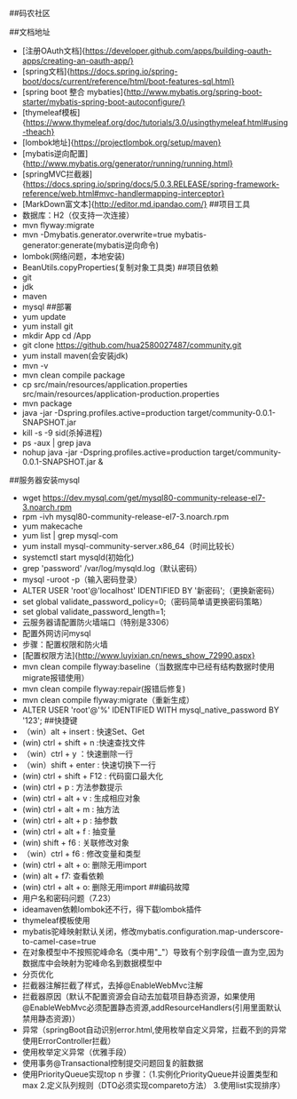 ##码农社区

##文档地址
- [注册OAuth文档]{https://developer.github.com/apps/building-oauth-apps/creating-an-oauth-app/}
- [spring文档]{https://docs.spring.io/spring-boot/docs/current/reference/html/boot-features-sql.html}
- [spring boot 整合 mybaties]{http://www.mybatis.org/spring-boot-starter/mybatis-spring-boot-autoconfigure/}
- [thymeleaf模板]{https://www.thymeleaf.org/doc/tutorials/3.0/usingthymeleaf.html#using-theach}
- [lombok地址]{https://projectlombok.org/setup/maven}
- [mybatis逆向配置]{http://www.mybatis.org/generator/running/running.html}
- [springMVC拦截器]{https://docs.spring.io/spring/docs/5.0.3.RELEASE/spring-framework-reference/web.html#mvc-handlermapping-interceptor}
- [MarkDown富文本]{http://editor.md.ipandao.com/}
##项目工具
- 数据库：H2（仅支持一次连接）
-  mvn flyway:migrate
-  mvn -Dmybatis.generator.overwrite=true mybatis-generator:generate(mybatis逆向命令)
-  lombok(网络问题，本地安装)
-  BeanUtils.copyProperties(复制对象工具类)
##项目依赖
- git
- jdk
- maven
- mysql
##部署
- yum update
- yum install git
- mkdir App  cd /App
- git clone https://github.com/hua2580027487/community.git
- yum install maven(会安装jdk)
- mvn -v
- mvn clean compile package
- cp src/main/resources/application.properties src/main/resources/application-production.properties
- mvn package
- java -jar -Dspring.profiles.active=production target/community-0.0.1-SNAPSHOT.jar
- kill -s -9 sid(杀掉进程)
-  ps -aux | grep java
- nohup java -jar -Dspring.profiles.active=production target/community-0.0.1-SNAPSHOT.jar &

##服务器安装mysql
- wget https://dev.mysql.com/get/mysql80-community-release-el7-3.noarch.rpm
- rpm -ivh mysql80-community-release-el7-3.noarch.rpm
- yum makecache
- yum list | grep mysql-com
- yum install mysql-community-server.x86_64（时间比较长）
- systemctl start mysqld(初始化)
- grep 'password' /var/log/mysqld.log（默认密码）
- mysql -uroot -p（输入密码登录）
- ALTER USER 'root'@'localhost' IDENTIFIED BY '新密码';（更换新密码）
- set global validate_password_policy=0;（密码简单请更换密码策略）
- set global validate_password_length=1;
- 云服务器请配置防火墙端口（特别是3306）
- 配置外网访问mysql
- 步骤：配置权限和防火墙
- [配置权限方法]{http://www.luyixian.cn/news_show_72990.aspx}
- mvn clean compile flyway:baseline（当数据库中已经有结构数据时使用migrate报错使用）
- mvn clean compile flyway:repair(报错后修复)
- mvn clean compile flyway:migrate（重新生成）
- ALTER USER 'root'@'%' IDENTIFIED WITH mysql_native_password BY '123';
##快捷键
- （win）alt + insert : 快速Set、Get
- (win) ctrl + shift + n :快速查找文件
- （win）ctrl + y ：快速删除一行
- （win）shift + enter : 快速切换下一行
- (win) ctrl + shift + F12 : 代码窗口最大化
-  (win) ctrl + p : 方法参数提示
-  (win) ctrl + alt + v : 生成相应对象
-  (win) ctrl + alt + m : 抽方法
-  (win) ctrl + alt + p : 抽参数
-  (win) ctrl + alt + f : 抽变量
-  (win) shift + f6 : 关联修改对象
- （win）ctrl + f6 : 修改变量和类型
-  (win) ctrl + alt + o: 删除无用import
-  (win) alt + f7: 查看依赖
-  (win) ctrl + alt + o: 删除无用import
##编码故障
- 用户名和密码问题（7.23）
- ideamaven依赖lombok还不行，得下载lombok插件
- thymeleaf模板使用
- mybatis驼峰映射默认关闭，修改mybatis.configuration.map-underscore-to-camel-case=true
- 在对象模型中不按照驼峰命名（类中用"_"）导致有个别字段值一直为空,因为数据库中会映射为驼峰命名到数据模型中
- 分页优化
- 拦截器注解拦截了样式，去掉@EnableWebMvc注解
- 拦截器原因（默认不配置资源会自动去加载项目静态资源，如果使用@EnableWebMvc必须配置静态资源,addResourceHandlers(引用里面默认禁用静态资源)）
- 异常（springBoot自动识别error.html,使用枚举自定义异常，拦截不到的异常使用ErrorController拦截）
- 使用枚举定义异常（优雅手段）
- 使用事务@Transactional控制提交问题回复的脏数据
- 使用PriorityQueue实现top n 步骤：（1.实例化PriorityQueue并设置类型和max  2.定义队列规则（DTO必须实现compareto方法）  3.使用list实现排序）